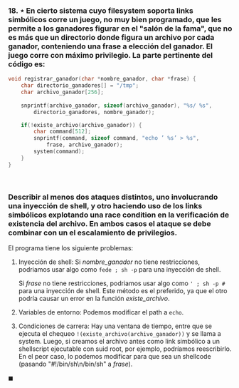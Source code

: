 ### 18. ⋆ En cierto sistema cuyo filesystem soporta links simbólicos corre un juego, no muy bien programado, que les permite a los ganadores figurar en el "salón de la fama", que no es más que un directorio donde figura un archivo por cada ganador, conteniendo una frase a elección del ganador. El juego corre con máximo privilegio. La parte pertinente del código es:

```c
void registrar_ganador(char *nombre_ganador, char *frase) {
    char directorio_ganadores[] = "/tmp";
    char archivo_ganador[256];
    
    snprintf(archivo_ganador, sizeof(archivo_ganador), "%s/ %s",
        directorio_ganadores, nombre_ganador);

    if(!existe_archivo(archivo_ganador)) {
        char command[512];
        snprintf(command, sizeof command, "echo ’ %s’ > %s",
            frase, archivo_ganador);
        system(command);
    }
}
```

<br>

### Describir al menos dos ataques distintos, uno involucrando una inyección de shell, y otro haciendo uso de los links simbólicos explotando una race condition en la verificación de existencia del archivo. En ambos casos el ataque se debe combinar con un el escalamiento de privilegios.


El programa tiene los siguiente problemas:

1. Inyección de shell:
    Si *nombre_ganador* no tiene restricciones, podriamos usar algo como `fede ; sh -p` para una inyección de shell.

    Si *frase* no tiene restricciones, podriamos usar algo como `' ; sh -p #` para una inyección de shell. Este método es el preferido, ya que el otro podría causar un error en la función *existe_archivo*.

2. Variables de entorno:
    Podemos modificar el path a `echo`.

3. Condiciones de carrera:
    Hay una ventana de tiempo, entre que se ejecuta el chequeo `!(existe_archivo(archivo_ganador))` y se llama a system. Luego, si creamos el archivo antes como link simbólico a un shellscript ejecutable con suid root, por ejemplo, podríamos reescribirlo. En el peor caso, lo podemos modificar para que sea un shellcode (pasando "#!/bin/sh\n/bin/sh" a *frase*).

$\blacksquare$
